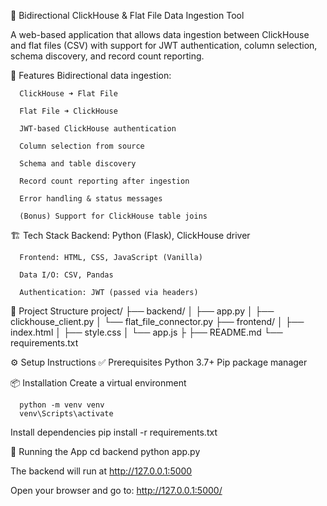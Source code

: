 🔁 Bidirectional ClickHouse & Flat File Data Ingestion Tool

A web-based application that allows data ingestion between ClickHouse and flat files (CSV) with support for JWT authentication, column selection, schema discovery, and record count reporting.

🧩 Features
      Bidirectional data ingestion:

      ClickHouse ➜ Flat File

      Flat File ➜ ClickHouse

      JWT-based ClickHouse authentication

      Column selection from source

      Schema and table discovery

      Record count reporting after ingestion

      Error handling & status messages

      (Bonus) Support for ClickHouse table joins

🏗️ Tech Stack
      Backend: Python (Flask), ClickHouse driver

      Frontend: HTML, CSS, JavaScript (Vanilla)

      Data I/O: CSV, Pandas

      Authentication: JWT (passed via headers)

📁 Project Structure
      project/
      ├── backend/
      │   ├── app.py
      │   ├── clickhouse_client.py
      │   └── flat_file_connector.py
      ├── frontend/
      │   ├── index.html
      │   ├── style.css
      │   └── app.js
      ├
      ├── README.md
      └── requirements.txt

⚙️ Setup Instructions
   ✅ Prerequisites
         Python 3.7+
         Pip package manager

📦 Installation
   Create a virtual environment 

      python -m venv venv
      venv\Scripts\activate
   
   Install dependencies
      pip install -r requirements.txt

🧪 Running the App
   cd backend
   python app.py

   The backend will run at http://127.0.0.1:5000

   Open your browser and go to: http://127.0.0.1:5000/
